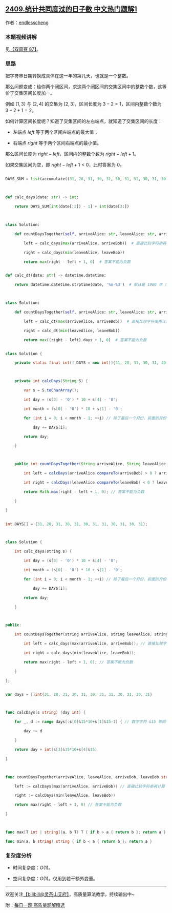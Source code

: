 ## [2409.统计共同度过的日子数 中文热门题解1](https://leetcode.cn/problems/count-days-spent-together/solutions/100000/by-endlesscheng-3r0d)

作者：[endlesscheng](https://leetcode.cn/u/endlesscheng)
### 本题视频讲解

见[【双周赛 87】](https://www.bilibili.com/video/BV1MT411u7fW)。

### 思路

把字符串日期转换成具体在这一年的第几天，也就是一个整数。

那么问题变成：给你两个闭区间，求这两个闭区间的交集区间中的整数个数，这等价于交集区间长度加一。

例如 $[1,3]$ 与 $[2,4]$ 的交集为 $[2,3]$，区间长度为 $3-2=1$，区间内整数个数为 $3-2+1=2$。

如何计算区间长度呢？知道了交集区间的左右端点，就知道了交集区间的长度：

- 左端点 $\textit{left}$ 等于两个区间左端点的最大值；
- 右端点 $\textit{right}$ 等于两个区间右端点的最小值。

那么区间长度为 $\textit{right}-\textit{left}$，区间内的整数个数为 $\textit{right}-\textit{left}+1$。

如果交集区间为空，即 $\textit{right}-\textit{left}+1<0$，此时答案为 $0$。

```py [sol1-Python3]
DAYS_SUM = list(accumulate((31, 28, 31, 30, 31, 30, 31, 31, 30, 31, 30, 31), initial=0))

def calc_days(date: str) -> int:
    return DAYS_SUM[int(date[:2]) - 1] + int(date[3:])

class Solution:
    def countDaysTogether(self, arriveAlice: str, leaveAlice: str, arriveBob: str, leaveBob: str) -> int:
        left = calc_days(max(arriveAlice, arriveBob))  # 直接比较字符串再计算
        right = calc_days(min(leaveAlice, leaveBob))
        return max(right - left + 1, 0)  # 答案不能为负数
```

```py [sol1-Python3 API]
def calc_dt(date: str) -> datetime.datetime:
    return datetime.datetime.strptime(date, '%m-%d')  # 默认是 1900 年（平年）

class Solution:
    def countDaysTogether(self, arriveAlice: str, leaveAlice: str, arriveBob: str, leaveBob: str) -> int:
        left = calc_dt(max(arriveAlice, arriveBob))  # 直接比较字符串再计算
        right = calc_dt(min(leaveAlice, leaveBob))
        return max((right - left).days + 1, 0)  # 答案不能为负数
```

```java [sol1-Java]
class Solution {
    private static final int[] DAYS = new int[]{31, 28, 31, 30, 31, 30, 31, 31, 30, 31, 30, 31};

    private int calcDays(String S) {
        var s = S.toCharArray();
        int day = (s[3] - '0') * 10 + s[4] - '0';
        int month = (s[0] - '0') * 10 + s[1] - '0';
        for (int i = 0; i < month - 1; ++i) // 除了最后一个月份，前面的月份直接累加
            day += DAYS[i];
        return day;
    }

    public int countDaysTogether(String arriveAlice, String leaveAlice, String arriveBob, String leaveBob) {
        int left = calcDays(arriveAlice.compareTo(arriveBob) > 0 ? arriveAlice : arriveBob); // 直接比较字符串再计算
        int right = calcDays(leaveAlice.compareTo(leaveBob) < 0 ? leaveAlice : leaveBob);
        return Math.max(right - left + 1, 0); // 答案不能为负数
    }
}
```

```cpp [sol1-C++]
int DAYS[] = {31, 28, 31, 30, 31, 30, 31, 31, 30, 31, 30, 31};

class Solution {
    int calc_days(string s) {
        int day = (s[3] - '0') * 10 + s[4] - '0';
        int month = (s[0] - '0') * 10 + s[1] - '0';
        for (int i = 0; i < month - 1; ++i) // 除了最后一个月份，前面的月份直接累加
            day += DAYS[i];
        return day;
    }

public:
    int countDaysTogether(string arriveAlice, string leaveAlice, string arriveBob, string leaveBob) {
        int left = calc_days(max(arriveAlice, arriveBob)); // 直接比较字符串再计算
        int right = calc_days(min(leaveAlice, leaveBob));
        return max(right - left + 1, 0); // 答案不能为负数
    }
};
```

```go [sol1-Go]
var days = []int{31, 28, 31, 30, 31, 30, 31, 31, 30, 31, 30, 31}

func calcDays(s string) (day int) {
	for _, d := range days[:s[0]&15*10+s[1]&15-1] { // 数字字符 &15 等同于 -'0'
		day += d
	}
	return day + int(s[3]&15*10+s[4]&15)
}

func countDaysTogether(arriveAlice, leaveAlice, arriveBob, leaveBob string) int {
	left := calcDays(max(arriveAlice, arriveBob)) // 直接比较字符串再计算
	right := calcDays(min(leaveAlice, leaveBob))
	return max(right - left + 1, 0) // 答案不能为负数
}

func max[T int | string](a, b T) T { if b > a { return b }; return a }
func min(a, b string) string { if b < a { return b }; return a }
```

### 复杂度分析

- 时间复杂度：$O(1)$。
- 空间复杂度：$O(1)$。仅用到若干额外变量。

---

欢迎关注[【biIibiIi@灵茶山艾府】](https://space.bilibili.com/206214)，高质量算法教学，持续输出中~

附：[每日一题·高质量题解精选](https://github.com/EndlessCheng/codeforces-go/blob/master/leetcode/SOLUTIONS.md)
